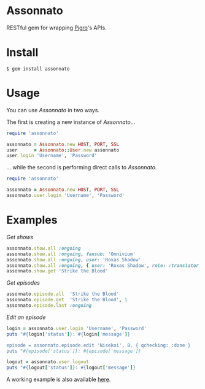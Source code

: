 Assonnato
=========
RESTful gem for wrapping [Pigro](https://github.com/nonchosbatta/pigro)'s APIs.

Install
=======
`$ gem install assonnato`

Usage
=====
You can use *Assonnato* in two ways.

The first is creating a new instance of *Assonnato*...
```ruby
require 'assonnato'

assonnato = Assonnato.new HOST, PORT, SSL
user      = Assonnato::User.new assonnato
user.login 'Username', 'Password'
```

... while the second is performing direct calls to *Assonnato*.
```ruby
require 'assonnato'

assonnato = Assonnato.new HOST, PORT, SSL
assonnato.user.login 'Username', 'Password'
```

Examples
========

*Get shows*
```ruby
assonnato.show.all :ongoing
assonnato.show.all :ongoing, fansub: 'Omnivium'
assonnato.show.all :ongoing, user: 'Roxas Shadow'
assonnato.show.all :ongoing, { user: 'Roxas Shadow', role: :translator }
assonnato.show.get 'Strike the Blood'
```

*Get episodes*
```ruby
assonnato.episode.all  'Strike the Blood'
assonnato.episode.get  'Strike the Blood', 1
assonnato.episode.last :ongoing
```

*Edit an episode*
```ruby
login = assonnato.user.login 'Username', 'Password'
puts "#{login['status']}: #{login['message']}

episode = assonnato.episode.edit 'Nisekoi', 8, { qchecking: :done }
puts "#{episode['status']}: #{episode['message']}

logout = assonnato.user.logout
puts "#{logout['status']}: #{logout['message']}
```

A working example is also available [here](https://github.com/RoxasShadow/Descartes/blob/master/lib/descartes/modules/pigro.rb).